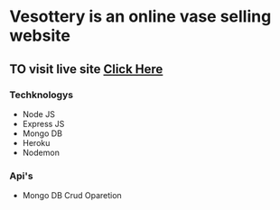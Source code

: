 # Vesottery is an online vase selling website
## TO visit live site [Click Here](https://vesottery.web.app)

### Techknologys
- Node JS
- Express JS
- Mongo DB
- Heroku
- Nodemon

### Api's
- Mongo DB Crud Oparetion